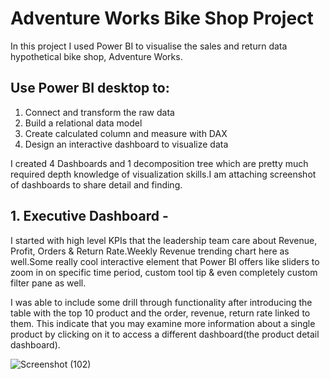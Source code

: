 # Adventure Works Bike Shop Project

In this project I used Power BI to visualise the sales and return data hypothetical bike shop, Adventure Works.

## Use Power BI desktop to:

1. Connect and transform the raw data
2. Build a relational data model
3. Create calculated column and measure with DAX
4. Design an interactive dashboard to visualize data

I created 4 Dashboards and 1 decomposition tree which are pretty much required depth knowledge of visualization skills.I am attaching screenshot of dashboards to share detail and finding.

## 1. Executive Dashboard - 
  I started with high level KPIs that the leadership team care about Revenue, Profit, Orders & Return Rate.Weekly Revenue trending chart here as well.Some really cool interactive element that Power BI offers like sliders to zoom in on specific time period, custom tool tip & even completely custom filter pane as well.
  
  I was able to include some drill through functionality after introducing the table with the top 10 product and the order, revenue, return rate linked to them. This indicate that you may examine more information about a single product by clicking on it to access a different dashboard(the product detail dashboard).
  
  
  
  
  
  ![Screenshot (102)](https://github.com/user-attachments/assets/83e42c2b-2b42-40ca-af0e-083bd6b69ad8)





  
  
